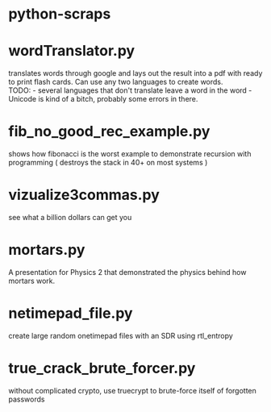 # python-scraps

# wordTranslator.py
  translates words through google and lays out the result into a pdf with ready to print flash cards.  Can use any two languages to create words.  
    TODO:
      - several languages that don't translate leave a word in the <translate from> word
      - Unicode is kind of a bitch, probably some errors in there.
      
# fib_no_good_rec_example.py
  shows how fibonacci is the worst example to demonstrate recursion with programming ( destroys the stack in 40+ on most systems )

# vizualize3commas.py
  see what a billion dollars can get you

# mortars.py
  A presentation for Physics 2 that demonstrated the physics behind how mortars work.

# netimepad_file.py
  create large random onetimepad files with an SDR using rtl_entropy

# true_crack_brute_forcer.py
  without complicated crypto, use truecrypt to brute-force itself of forgotten passwords
